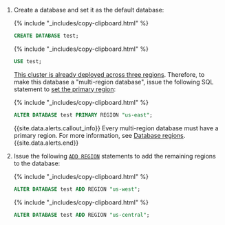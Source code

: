 1. Create a database and set it as the default database:

    {% include "_includes/copy-clipboard.html" %}
    ~~~ sql
    CREATE DATABASE test;
    ~~~

    {% include "_includes/copy-clipboard.html" %}
    ~~~ sql
    USE test;
    ~~~

    [This cluster is already deployed across three regions](#cluster-setup). Therefore, to make this database a "multi-region database", issue the following SQL statement to [set the primary region](add-region.html#set-the-primary-region):

    {% include "_includes/copy-clipboard.html" %}
    ~~~ sql
    ALTER DATABASE test PRIMARY REGION "us-east";
    ~~~

    {{site.data.alerts.callout_info}}
    Every multi-region database must have a primary region.  For more information, see [Database regions](multiregion-overview.html#database-regions).
    {{site.data.alerts.end}}

1. Issue the following [`ADD REGION`](add-region.html) statements to add the remaining regions to the database:

    {% include "_includes/copy-clipboard.html" %}
    ~~~ sql
    ALTER DATABASE test ADD REGION "us-west";
    ~~~

    {% include "_includes/copy-clipboard.html" %}
    ~~~ sql
    ALTER DATABASE test ADD REGION "us-central";
    ~~~
